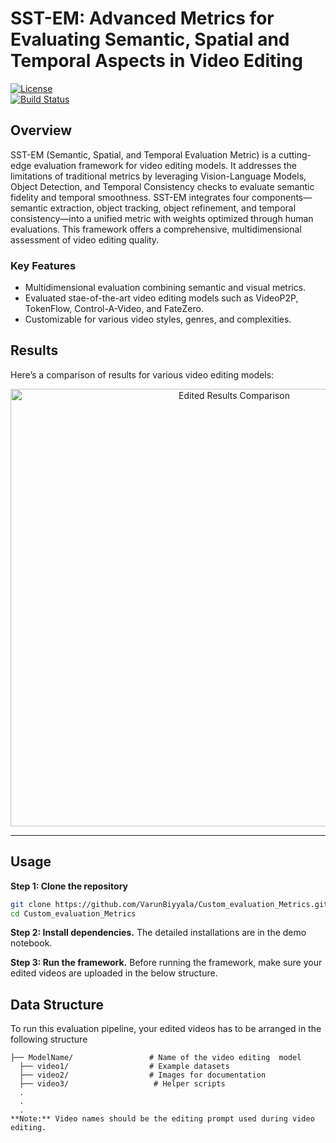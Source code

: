 # SST-EM: Advanced Metrics for Evaluating Semantic, Spatial and Temporal Aspects in Video Editing

[![License](https://img.shields.io/badge/license-MIT-blue.svg)](LICENSE)  
[![Build Status](https://img.shields.io/badge/build-passing-brightgreen.svg)](#)

## Overview

SST-EM (Semantic, Spatial, and Temporal Evaluation Metric) is a cutting-edge evaluation framework for video editing models. 
It addresses the limitations of traditional metrics by leveraging Vision-Language Models, Object Detection, and Temporal Consistency checks to evaluate semantic fidelity and temporal smoothness. 
SST-EM integrates four components—semantic extraction, object tracking, object refinement, and temporal consistency—into a unified metric with weights optimized through human evaluations. This framework offers a comprehensive, multidimensional assessment of video editing quality.

### Key Features
- Multidimensional evaluation combining semantic and visual metrics.
- Evaluated stae-of-the-art video editing models such as VideoP2P, TokenFlow, Control-A-Video, and FateZero.
- Customizable for various video styles, genres, and complexities.

## Results

Here’s a comparison of results for various video editing models:  

<p align="center">
  <img src="images/Edited_results_comparison_models.png" alt="Edited Results Comparison" width="700">
</p>  

---
## Usage
**Step 1: Clone the repository**
```bash
git clone https://github.com/VarunBiyyala/Custom_evaluation_Metrics.git
cd Custom_evaluation_Metrics
```
**Step 2: Install dependencies.**
The detailed installations are in the demo notebook.

**Step 3: Run the framework.**
Before running the framework, make sure your edited videos are uploaded in the below structure.

## Data Structure

To run this evaluation pipeline, your edited videos has to be arranged in the following structure
```plaintext
├── ModelName/                 # Name of the video editing  model
  ├── video1/                  # Example datasets
  ├── video2/                  # Images for documentation
  ├── video3/                   # Helper scripts
  .
  .
  .
**Note:** Video names should be the editing prompt used during video editing.
